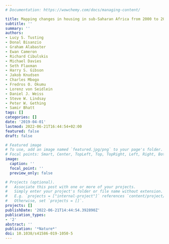 ```yaml
---
# Documentation: https://wowchemy.com/docs/managing-content/

title: Mapping changes in housing in sub-Saharan Africa from 2000 to 2015
subtitle: ''
summary: ''
authors:
- Lucy S. Tusting
- Donal Bisanzio
- Graham Alabaster
- Ewan Cameron
- Richard Cibulskis
- Michael Davies
- Seth Flaxman
- Harry S. Gibson
- Jakob Knudsen
- Charles Mbogo
- Fredros O. Okumu
- Lorenz von Seidlein
- Daniel J. Weiss
- Steve W. Lindsay
- Peter W. Gething
- Samir Bhatt
tags: []
categories: []
date: '2019-04-01'
lastmod: 2022-06-21T16:44:54+02:00
featured: false
draft: false

# Featured image
# To use, add an image named `featured.jpg/png` to your page's folder.
# Focal points: Smart, Center, TopLeft, Top, TopRight, Left, Right, BottomLeft, Bottom, BottomRight.
image:
  caption: ''
  focal_point: ''
  preview_only: false

# Projects (optional).
#   Associate this post with one or more of your projects.
#   Simply enter your project's folder or file name without extension.
#   E.g. `projects = ["internal-project"]` references `content/project/deep-learning/index.md`.
#   Otherwise, set `projects = []`.
projects: []
publishDate: '2022-06-21T14:44:54.392890Z'
publication_types:
- '2'
abstract: ''
publication: '*Nature*'
doi: 10.1038/s41586-019-1050-5
---
```

